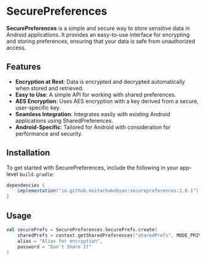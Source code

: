 # SecurePreferences

**SecurePreferences** is a simple and secure way to store sensitive data in Android applications. It provides an easy-to-use interface for encrypting and storing preferences, ensuring that your data is safe from unauthorized access.

## Features

- **Encryption at Rest**: Data is encrypted and decrypted automatically when stored and retrieved.
- **Easy to Use**: A simple API for working with shared preferences.
- **AES Encryption**: Uses AES encryption with a key derived from a secure, user-specific key.
- **Seamless Integration**: Integrates easily with existing Android applications using SharedPreferences.
- **Android-Specific**: Tailored for Android with consideration for performance and security.

## Installation

To get started with SecurePreferences, include the following in your app-level `build.gradle`:

```gradle
dependencies {
    implementation("io.github.mxitarhakobyan:securepreferences:1.0.1")
}
```

## Usage

```kotlin
val securePrefs = SecurePreferences.SecurePrefs.create(
    sharedPrefs = context.getSharedPreferences("sharedPrefs", MODE_PRIVATE),
    alias = "Alias for encryption",
    password = "Don't Share It"
)
```